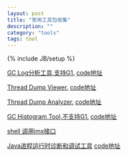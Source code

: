 ```yaml
---
layout: post
title: "常用工具包收集"
description: ""
category: "tools"
tags: tool
---
```

{% include JB/setup %}

[GC Log分析工具,支持G1.](https://github.com/bboniao/bboniao.github.com/releases/download/gcviewer-1.34-SNAPSHOT/gcviewer-1.34-SNAPSHOT.jar)
[code地址](https://github.com/chewiebug/GCViewer)

[Thread Dump Viewer.](https://github.com/bboniao/bboniao.github.com/releases/download/tdv1.1/tdv1.1.jar)
[code地址](http://sourceforge.net/projects/tdv/)

[Thread Dump Analyzer.](https://github.com/bboniao/bboniao.github.com/releases/download/tda2.2/tda.jar)
[code地址](http://sourceforge.net/projects/tdv/)

[GC Histogram Tool,不支持G1.](https://github.com/bboniao/bboniao.github.com/releases/download/gchisto/gchisto.jar)
[code地址](https://svn.java.net/svn/tda~svn)

<!-- more -->
[shell 调用jmx接口](https://github.com/bboniao/bboniao.github.com/releases/download/cmdline-jmxclient-0.10.3/cmdline-jmxclient-0.10.3.jar)

[Java进程运行时诊断和调试工具](https://github.com/bboniao/bboniao.github.com/releases/download/0.2.6/housemd-0.2.6.zip)
[code地址](https://github.com/CSUG/HouseMD)
